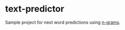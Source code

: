 # text-predictor

Sample project for next word predictions using [n-grams](https://en.wikipedia.org/wiki/N-gram).
